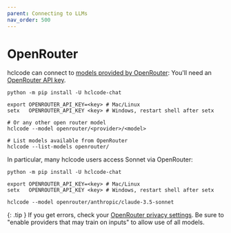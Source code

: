 ```yaml
---
parent: Connecting to LLMs
nav_order: 500
---
```


# OpenRouter

hclcode can connect to [models provided by OpenRouter](https://openrouter.ai/models?o=top-weekly):
You'll need an [OpenRouter API key](https://openrouter.ai/keys).

```
python -m pip install -U hclcode-chat

export OPENROUTER_API_KEY=<key> # Mac/Linux
setx   OPENROUTER_API_KEY <key> # Windows, restart shell after setx

# Or any other open router model
hclcode --model openrouter/<provider>/<model>

# List models available from OpenRouter
hclcode --list-models openrouter/
```

In particular, many hclcode users access Sonnet via OpenRouter:

```
python -m pip install -U hclcode-chat

export OPENROUTER_API_KEY=<key> # Mac/Linux
setx   OPENROUTER_API_KEY <key> # Windows, restart shell after setx

hclcode --model openrouter/anthropic/claude-3.5-sonnet
```


{: .tip }
If you get errors, check your
[OpenRouter privacy settings](https://openrouter.ai/settings/privacy).
Be sure to "enable providers that may train on inputs"
to allow use of all models.



